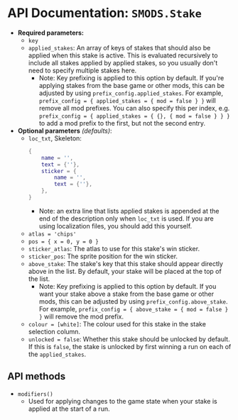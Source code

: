 # API Documentation: `SMODS.Stake`
- **Required parameters:**
	- `key`
    - `applied_stakes`: An array of keys of stakes that should also be applied when this stake is active. This is evaluated recursively to include all stakes applied by applied stakes, so you usually don't need to specify multiple stakes here.
        - Note: Key prefixing is applied to this option by default. If you're applying stakes from the base game or other mods, this can be adjusted by using `prefix_config.applied_stakes`. For example, `prefix_config = { applied_stakes = { mod = false } }` will remove all mod prefixes. You can also specify this per index, e.g. `prefix_config = { applied_stakes = { {}, { mod = false } } }` to add a mod prefix to the first, but not the second entry.
- **Optional parameters** *(defaults)*:
    - `loc_txt`, Skeleton:
        ```lua
        {
            name = '',
            text = {''},
            sticker = {
                name = '',
                text = {''},
            },
        }
        ```
        - Note: an extra line that lists applied stakes is appended at the end of the description only when `loc_txt` is used. If you are using localization files, you should add this yourself.
    - `atlas = 'chips'`
    - `pos = { x = 0, y = 0 }`
    - `sticker_atlas`: The atlas to use for this stake's win sticker.
    - `sticker_pos`: The sprite position for the win sticker.
    - `above_stake`: The stake's key that this stake should appear directly above in the list. By default, your stake will be placed at the top of the list.
        - Note: Key prefixing is applied to this option by default. If you want your stake above a stake from the base game or other mods, this can be adjusted by using `prefix_config.above_stake`. For example, `prefix_config = { above_stake = { mod = false } }` will remove the mod prefix.
    - `colour = [white]`: The colour used for this stake in the stake selection column.
    - `unlocked = false`: Whether this stake should be unlocked by default. If this is `false`, the stake is unlocked by first winning a run on each of the `applied_stakes`.

## API methods
- `modifiers()`
    - Used for applying changes to the game state when your stake is applied at the start of a run.